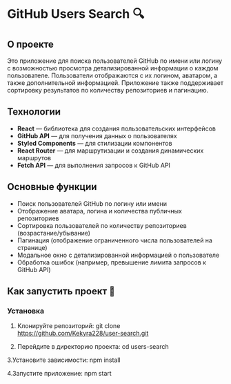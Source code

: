 # GitHub Users Search 🔍

## О проекте

Это приложение для поиска пользователей GitHub по имени или логину с возможностью просмотра детализированной информации о каждом пользователе. Пользователи отображаются с их логином, аватаром, а также дополнительной информацией. Приложение также поддерживает сортировку результатов по количеству репозиториев и пагинацию.

## Технологии

- **React** — библиотека для создания пользовательских интерфейсов
- **GitHub API** — для получения данных о пользователях
- **Styled Components** — для стилизации компонентов
- **React Router** — для маршрутизации и создания динамических маршрутов
- **Fetch API** — для выполнения запросов к GitHub API

## Основные функции

- Поиск пользователей GitHub по логину или имени
- Отображение аватара, логина и количества публичных репозиториев
- Сортировка пользователей по количеству репозиториев (возрастание/убывание)
- Пагинация (отображение ограниченного числа пользователей на странице)
- Модальное окно с детализированной информацией о пользователе
- Обработка ошибок (например, превышение лимита запросов к GitHub API)

## Как запустить проект 👀

### Установка

1. Клонируйте репозиторий:
   git clone https://github.com/Kekyra228/user-search.git

2. Перейдите в директорию проекта:
   cd users-search

3.Установите зависимости:
npm install

4.Запустите приложение:
npm start
